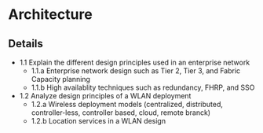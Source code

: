 # Architecture

## Details

- 1.1 Explain the different design principles used in an enterprise network
   + 1.1.a Enterprise network design such as Tier 2, Tier 3, and Fabric Capacity planning
   + 1.1.b High availablity techniques such as redundancy, FHRP, and SSO
- 1.2 Analyze design principles of a WLAN deployment
   + 1.2.a Wireless deployment models (centralized, distributed, controller-less, controller based, cloud, remote branck)
   + 1.2.b Location services in a WLAN design